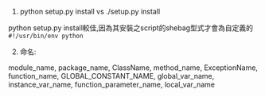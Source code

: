 1. python setup.py install vs ./setup.py install

python setup.py install較佳,因為其安裝之script的shebag型式才會為自定義的`#!/usr/bin/env python`

2. 命名:

module_name, package_name, ClassName, method_name, ExceptionName, function_name, GLOBAL_CONSTANT_NAME, global_var_name, instance_var_name, function_parameter_name, local_var_name
